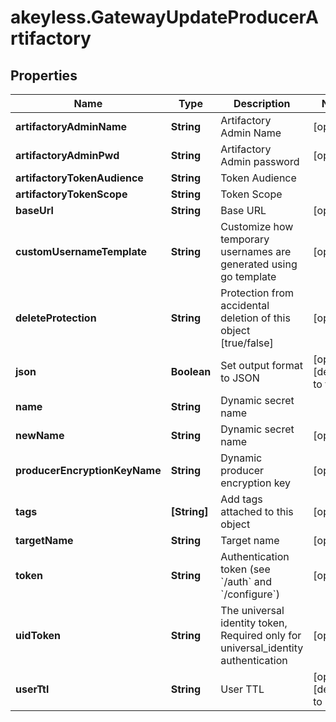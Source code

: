 # akeyless.GatewayUpdateProducerArtifactory

## Properties

Name | Type | Description | Notes
------------ | ------------- | ------------- | -------------
**artifactoryAdminName** | **String** | Artifactory Admin Name | [optional] 
**artifactoryAdminPwd** | **String** | Artifactory Admin password | [optional] 
**artifactoryTokenAudience** | **String** | Token Audience | 
**artifactoryTokenScope** | **String** | Token Scope | 
**baseUrl** | **String** | Base URL | [optional] 
**customUsernameTemplate** | **String** | Customize how temporary usernames are generated using go template | [optional] 
**deleteProtection** | **String** | Protection from accidental deletion of this object [true/false] | [optional] 
**json** | **Boolean** | Set output format to JSON | [optional] [default to false]
**name** | **String** | Dynamic secret name | 
**newName** | **String** | Dynamic secret name | [optional] 
**producerEncryptionKeyName** | **String** | Dynamic producer encryption key | [optional] 
**tags** | **[String]** | Add tags attached to this object | [optional] 
**targetName** | **String** | Target name | [optional] 
**token** | **String** | Authentication token (see &#x60;/auth&#x60; and &#x60;/configure&#x60;) | [optional] 
**uidToken** | **String** | The universal identity token, Required only for universal_identity authentication | [optional] 
**userTtl** | **String** | User TTL | [optional] [default to &#39;60m&#39;]


